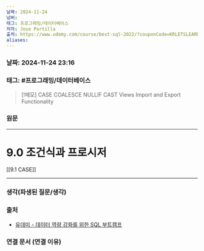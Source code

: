 ```yaml
---
날짜: 2024-11-24
넘버: 
태그: 프로그래밍/데이터베이스
저자: Jose Portilla
출처: https://www.udemy.com/course/best-sql-2022/?couponCode=KRLETSLEARNNOW
aliases:
---
```

### 날짜:  2024-11-24 23:16

### 태그: #프로그래밍/데이터베이스 

>[!메모]
> CASE
> COALESCE
> NULLIF
> CAST
> Views
> Import and Export Functionality

### 원문
---
# 9.0 조건식과 프로시저
[[9.1 CASE]]

---
### 생각(파생된 질문/생각)

### 출처
- [유데미 - 데이터 역량 강화를 위한 SQL 부트캠프](https://www.udemy.com/course/best-sql-2022)

### 연결 문서 (연결 이유)
